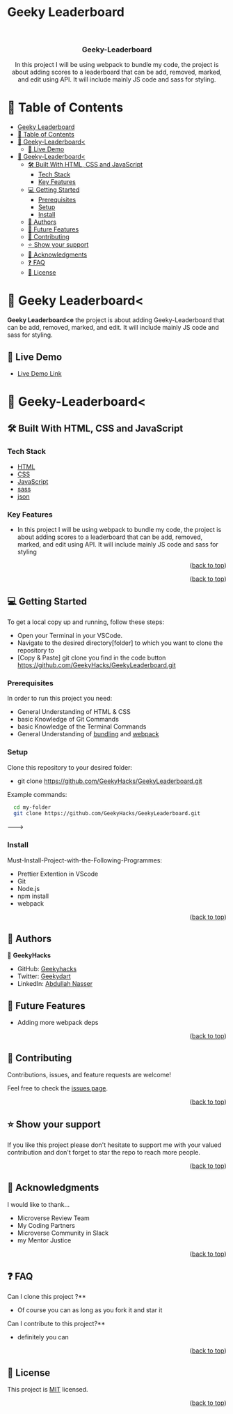 # Geeky Leaderboard

<a name="readme-top"></a>

<div align="center">

  <br/>

  <h3><b>Geeky-Leaderboard</b></h3>
  <p>In this project I will be using webpack to bundle my code, the project is about adding scores to a leaderboard that can be add, removed, marked, and edit using API. It will include mainly JS code and sass for styling.</p>

</div>

# 📗 Table of Contents

- [Geeky Leaderboard](#Geeky-Leaderboard)
- [📗 Table of Contents](#-table-of-contents)
- [📖 Geeky-Leaderboard\< ](#-geeky-leaderboard-)
  - [🚀 Live Demo ](#-live-demo-)
- [📖 Geeky-Leaderboard\< ](#-geeky-leaderboard--1)
  - [🛠 Built With HTML, CSS and JavaScript](#-built-with-html-css-and-javascript)
    - [Tech Stack ](#tech-stack-)
    - [Key Features ](#key-features-)
  - [💻 Getting Started ](#-getting-started-)
    - [Prerequisites](#prerequisites)
    - [Setup](#setup)
    - [Install](#install)
  - [👥 Authors ](#-authors-)
  - [🔭 Future Features ](#-future-features-)
  - [🤝 Contributing ](#-contributing-)
  - [⭐️ Show your support ](#️-show-your-support-)
  - [🙏 Acknowledgments ](#-acknowledgments-)
  - [❓ FAQ ](#-faq-)
  - [📝 License ](#-license-)

# 📖 Geeky Leaderboard< <a name="about-project"></a>

**Geeky Leaderboard<e**
the project is about adding Geeky-Leaderboard that can be add, removed, marked, and edit. It will include mainly JS code and sass for styling.

## 🚀 Live Demo <a name="live-demo"></a>

- [Live Demo Link](https://geekyhacks.github.io/GeekyLeaderboard/dist/.)

# 📖 Geeky-Leaderboard< <a name="live-demo"></a>

## 🛠 Built With <a name="built-with">HTML, CSS and JavaScript</a>

### Tech Stack <a name="tech-stack"></a>

  <ul>
    <li><a href="https://developer.mozilla.org/ru/docs/Web/HTML">HTML</a></li>
    <li><a href="https://developer.mozilla.org/ru/docs/Web/CSS">CSS</a></li>
    <li><a href="https://developer.mozilla.org/ru/docs/Web/JavaScript">JavaScript</a></li>
    <li><a href="https://sass-lang.com/">sass</a></li>
    <li><a href="https://www.json.org/json-en.html">json</a></li>
  </ul>

### Key Features <a name="key-features">

</a>

- In this project I will be using webpack to bundle my code, the project is about adding scores to a leaderboard that can be add, removed, marked, and edit using API. It will include mainly JS code and sass for styling

<p align="right">(<a href="#readme-top">back to top</a>)</p>

<p align="right">(<a href="#readme-top">back to top</a>)</p>

## 💻 Getting Started <a name="getting-started"></a>

To get a local copy up and running, follow these steps:

- Open your Terminal in your VSCode.
- Navigate to the desired directory[folder] to which you want to clone the repository to
- [Copy & Paste] git clone you find in the code button https://github.com/GeekyHacks/GeekyLeaderboard.git

### Prerequisites

In order to run this project you need:

- General Understanding of HTML & CSS
- basic Knowledge of Git Commands
- basic Knowledge of the Terminal Commands
- General Understanding of [bundling](https://youtu.be/5IG4UmULyoA) and [webpack](https://youtu.be/IZGNcSuwBZs)

### Setup

Clone this repository to your desired folder:

- git clone https://github.com/GeekyHacks/GeekyLeaderboard.git

Example commands:

```sh
  cd my-folder
  git clone https://github.com/GeekyHacks/GeekyLeaderboard.git

```

--->

### Install

Must-Install-Project-with-the-Following-Programmes:

- Prettier Extention in VScode
- Git
- Node.js
- npm install
- webpack

<p align="right">(<a href="#readme-top">back to top</a>)</p>

## 👥 Authors <a name="authors"></a>

👤 **GeekyHacks**

- GitHub: [Geekyhacks](https://github.com/GeekyHacks)
- Twitter: [Geekydart](https://twitter.com/GeekyDart)
- LinkedIn: [Abdullah Nasser](https://www.linkedin.com/in/abdullah-nasser-711625268/)

## 🔭 Future Features <a name="future-features"></a>

- Adding more webpack deps

<p align="right">(<a href="#readme-top">back to top</a>)</p>

## 🤝 Contributing <a name="contributing"></a>

Contributions, issues, and feature requests are welcome!

Feel free to check the [issues page](https://github.com/GeekyHacks/GeekyLeaderboard/issues).

<p align="right">(<a href="#readme-top">back to top</a>)</p>

## ⭐️ Show your support <a name="support"></a>

If you like this project please don't hesitate to support me with your valued contribution and don't forget to star the repo to reach more
people.

<p align="right">(<a href="#readme-top">back to top</a>)</p>

## 🙏 Acknowledgments <a name="acknowledgements"></a>

I would like to thank...

- Microverse Review Team
- My Coding Partners
- Microverse Community in Slack
- my Mentor Justice

<p align="right">(<a href="#readme-top">back to top</a>)</p>

## ❓ FAQ <a name="faq"></a>

Can I clone this project ?\*\*

- Of course you can as long as you fork it and star it

Can I contribute to this project?\*\*

- definitely you can

<p align="right">(<a href="#readme-top">back to top</a>)</p>

## 📝 License <a name="license"></a>

This project is [MIT](LICENSE) licensed.

<p align="right">(<a href="#readme-top">back to top</a>)</p>
